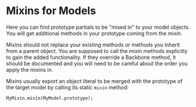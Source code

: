 # Mixins for Models

Here you can find prototype partials to be "mixed in" to your model objects.  You will
get additional methods in your prototype coming from the *mixin*.

Mixins should not replace your existing methods or methods you inherit from a parent object.
You are supposed to call the mixin methods explicitly to gain the added functionality.  If
they override a Backbone method, it should be documented and you will need to be careful
about the order you apply the mixins in.

Mixins usually export an object literal to be merged with the prototype of the target model
by calling its static `mixin` method:

```
MyMixin.mixin(MyModel.prototype);
```
